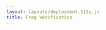 ```yaml
---
layout: layouts/deployment.11ty.js
title: Frog Verification
---
```


<oe-verification-grid id="verification-grid" grid-size="1">
    <oe-verification verified="true" shortcut="Q"></oe-verification>
    <oe-verification verified="false" shortcut="W"></oe-verification>
    <oe-verification verified="true-multiple" shortcut="E"></oe-verification>
    <oe-verification verified="false-multiple" shortcut="R"></oe-verification>
    <oe-verification verified="unsure" shortcut="T"></oe-verification>
    <oe-data-source id="data-source" slot="data-source" for="verification-grid" local></oe-data-source>
</oe-verification-grid>

<script>
const helpMessage = `
Please input your A2O 'Authentication Token'.
You can find your authentication token at the bottom left corner of data.acousticobservatory.org/my_account

1. Go to data.acousticobservatory.org
2. Click on "Log In" in the menu bar
3. Log into your account using your email and password
4. Click on your username in the top-right of the menu bar
5. In the bottom left of your profile, you should see a card called 'Authentication Token'. Press the eye icon, then copy the text
6. Paste the text into this prompt and press 'Ok'
`;
let madeDecision = false;

function createUrlTransformer(authToken) {
    return (url, subject) => {
      // sometimes this dataset will have a url field, sometimes it will not
      // if it does we want to use the "url" column, if not, then we can
      // automatically derive it from the other columns
      const derivedUrl = !!url ? url : deriveUrlFromSubject(subject)
      return `${derivedUrl}&user_token=${authToken}`;
    }
}

function deriveUrlFromSubject(subject) {
  const apiRoot = "https://api.acousticobservatory.org";

  const audioRecordingId = subject.RecordingID;
  const startOffset = subject.Start;
  const endOffset = subject.End;

  return `${apiRoot}/audio_recordings/${audioRecordingId}/media.flac` +
         `?start_offset=${startOffset}&end_offset=${endOffset}`;
}

function setup() {
    const verificationGrid = document.getElementById("verification-grid");
    const dataSource = document.getElementById("data-source");
    let authToken = undefined;

    verificationGrid.addEventListener("decision", () => {
        madeDecision = true;
    });

    // if the user doesn't put in an authentication token or presses cancel
    // we want to keep showing them the auth token prompt
    do {
        authToken = prompt(helpMessage);
    } while (!authToken)

    // we use a url transformer to add the user_token parameter to all the
    // subject urls
    // this authentication token will NOT be added to the results output
    verificationGrid.urlTransformer = createUrlTransformer(authToken);
}

window.addEventListener("load", () => {
    setup();
});

window.addEventListener("beforeunload", (e) => {
    if (madeDecision) {
        e.preventDefault();
        e.returnValue = "";
    }
});
</script>
